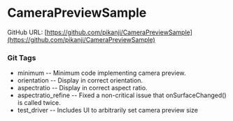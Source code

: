 CameraPreviewSample
===================

GitHub URL: [https://github.com/pikanji/CameraPreviewSample](https://github.com/pikanji/CameraPreviewSample)

### Git Tags
* minimum -- Minimum code implementing camera preview.
* orientation -- Display in correct orientation.
* aspectratio -- Display in correct aspect ratio.
* aspectratio_refine -- Fixed a non-critical issue that onSurfaceChanged() is called twice.
* test_driver -- Includes UI to arbitrarily set camera preview size
